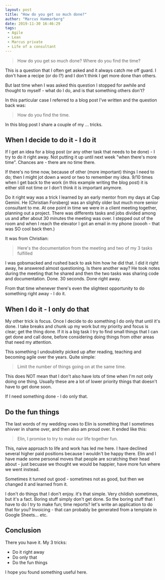 ```yaml
---
layout: post
title: "How do you get so much done?"
author: "Marcus Hammarberg"
date: 2019-11-30 16:46:29
tags:
 - Agile
 - Lean
 - Marcus private
 - Life of a consultant
---
```


> How do you get so much done? Where do you find the time? 

This is a question that I often get asked and it always catch me off guard. I don't have a recipe (or do I?) and I don't think I get more done than others. 

But last time when I was asked this question I stopped for awhile and thought to myself - what do I do, and is that something others don't?

In this particular case I referred to a blog post I've written and the question back was: 

> How do you find the time. 

In this blog post I share a couple of my ... tricks.

<a name='more'></a>

## When I decide to do it - I do it

If I get an idea for a blog post (or any other task that needs to be done) - I try to do it right away. Not putting it up until next week "when there's more time". Chances are - there are no time there. 

If there's no time now, because of other (more important) things I need to do; then I might jot down a word or two to remember my idea. 9/10 times when I get back to the work (in this example writing the blog post) it is either still not time or I don't think it is important anymore. 

Do it right way was a trick I learned by an early mentor from my days at Cap Gemini. He (Christian Forsberg) was an slightly older but much more senior consultant to me. At one point in time we were in a client meeting together, planning out a project. There was differents tasks and jobs divided among us and after about 30 minutes the meeting was over. I stepped out of the room and when I reach the elevator I got an email in my phone (ooooh - that was SO cool back then.)

It was from Christian:

> Here's the documentation from the meeting and two of my 3 tasks fulfilled

I was gobsmacked and rushed back to ask him how he did that. I did it right away, he answered almost questioning. Is there another way? He took notes during the meeting that he shared and then the two tasks was sharing code and documentation. Done. 30 seconds. Done right away. 

From that time whenever there's even the slightest opportunity to do something right away - I do it. 

## When I do it - I only do that

My other trick is focus. Once I decide to do something I do only that until it's done. I take breaks and chunk up my work but my priority and focus is clear; get the thing done. If it is a big task I try to find small things that I can get done and call done, before considering doing things from other areas that need my attention. 

This something I undoublelty picked up after reading, teaching and becoming agile over the years. Quite simple:

> Limit the number of things going on at the same time.

This does NOT mean that I don't also have lots of time when I'm not only doing one thing. Usually these are a lot of lower priority things that doesn't have to get done soon. 

If I need something done - I do only that.

## Do the fun things

The last words of my wedding vows to Elin is something that I sometimes shivver in shame over, and then also am proud over. It ended like this:

> Elin, I promise to try to make our life together fun.

This, naive approach to life and work has led me here. I have declined several higher paid positions because I wouldn't be happy there. Elin and I have made some personal moves that people are scratching their head about - just becuase we thought we would be happier, have more fun where we went instead. 

Sometimes it turned out good - sometimes not as good, but then we changed it and learned from it. 

I don't do things that I don't enjoy. it's that simple. Very childish sometimes, but it's a fact. Boring stuff simply don't get done. So the boring stuff that I have to do I try to make fun; time reports? let's write an application to do that for you? Invoicing - that can probably be generated from a template in Google Sheets... etc. 

## Conclusion

There you have it. My 3 tricks:

* Do it right away
* Do only that
* Do the fun things

I hope you found something useful here.